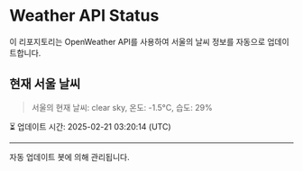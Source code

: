
# Weather API Status

이 리포지토리는 OpenWeather API를 사용하여 서울의 날씨 정보를 자동으로 업데이트합니다.

## 현재 서울 날씨
> 서울의 현재 날씨: clear sky, 온도: -1.5°C, 습도: 29%

⏳ 업데이트 시간: 2025-02-21 03:20:14 (UTC)

---
자동 업데이트 봇에 의해 관리됩니다.
